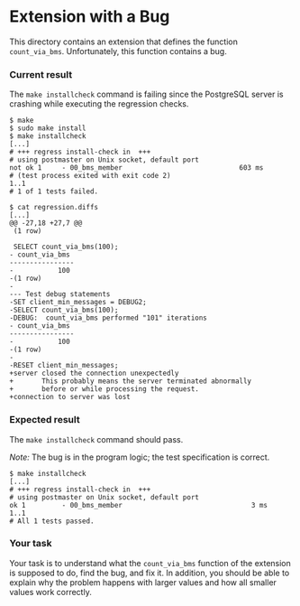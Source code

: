 # Extension with a Bug

This directory contains an extension that defines the function `count_via_bms`. Unfortunately, this function contains a bug.

### Current result

The `make installcheck` command is failing since the PostgreSQL server is crashing while executing the regression checks.

```
$ make
$ sudo make install
$ make installcheck
[...]
# +++ regress install-check in  +++
# using postmaster on Unix socket, default port
not ok 1     - 00_bms_member                             603 ms
# (test process exited with exit code 2)
1..1
# 1 of 1 tests failed.

$ cat regression.diffs
[...]
@@ -27,18 +27,7 @@
 (1 row)
 
 SELECT count_via_bms(100);
- count_via_bms 
----------------
-           100
-(1 row)
-
--- Test debug statements
-SET client_min_messages = DEBUG2;
-SELECT count_via_bms(100);
-DEBUG:  count_via_bms performed "101" iterations
- count_via_bms 
----------------
-           100
-(1 row)
-
-RESET client_min_messages;
+server closed the connection unexpectedly
+       This probably means the server terminated abnormally
+       before or while processing the request.
+connection to server was lost
```

### Expected result
The `make installcheck` command should pass. 

_Note:_ The bug is in the program logic; the test specification is correct.

```
$ make installcheck
[...]
# +++ regress install-check in  +++
# using postmaster on Unix socket, default port
ok 1         - 00_bms_member                                3 ms
1..1
# All 1 tests passed.
```

### Your task
Your task is to understand what the `count_via_bms` function of the extension is supposed to do, find the bug, and fix it. In addition, you should be able to explain why the problem happens with larger values and how all smaller values work correctly.
